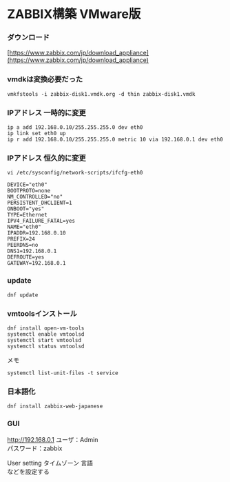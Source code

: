 # ZABBIX構築 VMware版

### ダウンロード
[https://www.zabbix.com/jp/download_appliance](https://www.zabbix.com/jp/download_appliance)

### vmdkは変換必要だった
```
vmkfstools -i zabbix-disk1.vmdk.org -d thin zabbix-disk1.vmdk
```
### IPアドレス 一時的に変更
```
ip a add 192.168.0.10/255.255.255.0 dev eth0
ip link set eth0 up
ip r add 192.168.0.10/255.255.255.0 metric 10 via 192.168.0.1 dev eth0
```

### IPアドレス 恒久的に変更
```
vi /etc/sysconfig/network-scripts/ifcfg-eth0
```
```
DEVICE="eth0"
BOOTPROTO=none
NM_CONTROLLED="no"
PERSISTENT_DHCLIENT=1
ONBOOT="yes"
TYPE=Ethernet
IPV4_FAILURE_FATAL=yes
NAME="eth0"
IPADDR=192.168.0.10
PREFIX=24
PEERDNS=no
DNS1=192.168.0.1
DEFROUTE=yes
GATEWAY=192.168.0.1
```

### update
```
dnf update
```

### vmtoolsインストール
```
dnf install open-vm-tools
systemctl enable vmtoolsd
systemctl start vmtoolsd
systemctl status vmtoolsd
```
メモ
```
systemctl list-unit-files -t service
```

### 日本語化
```
dnf install zabbix-web-japanese
```

### GUI
http://192.168.0.1
ユーザ：Admin  
パスワード：zabbix  

User setting
タイムゾーン
言語  
などを設定する

